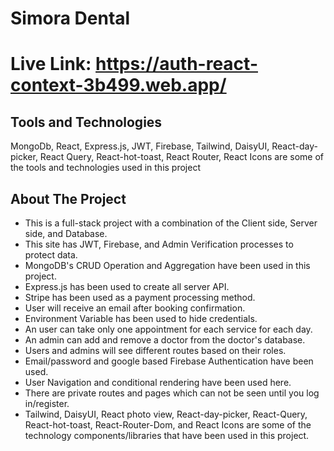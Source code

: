 # Simora Dental

# Live Link: https://auth-react-context-3b499.web.app/

## Tools and Technologies
MongoDb, React, Express.js, JWT, Firebase, Tailwind, DaisyUI, React-day-picker, React Query, React-hot-toast, React Router, React Icons are some of the tools and technologies used in this project

## About The Project

* This is a full-stack project with a combination of the Client side, Server side, and Database.
* This site has JWT, Firebase, and Admin Verification processes to protect data.
* MongoDB's CRUD Operation and Aggregation have been used in this project.
* Express.js has been used to create all server API.
* Stripe has been used as a payment processing method.
* User will receive an email after booking confirmation.
* Environment Variable has been used to hide credentials.
* An user can take only one appointment for each service for each day.
* An admin can add and remove a doctor from the doctor's database.
* Users and admins will see different routes based on their roles.
* Email/password and google based Firebase Authentication have been used.
* User Navigation and conditional rendering have been used here.
* There are private routes and pages which can not be seen until you log in/register.
* Tailwind, DaisyUI, React photo view, React-day-picker, React-Query, React-hot-toast, React-Router-Dom, and React Icons are some of the technology components/libraries that have been used in this project.
